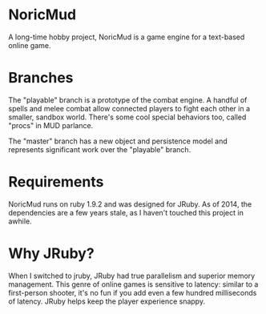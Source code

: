 
# NoricMud

A long-time hobby project, NoricMud is a game engine for a text-based online game.

# Branches

The "playable" branch is a prototype of the combat engine. A handful of spells and melee combat allow connected players to fight each other in a smaller, sandbox world. There's some cool special behaviors too, called "procs" in MUD parlance.

The "master" branch has a new object and persistence model and represents significant work over the "playable" branch.

# Requirements

NoricMud runs on ruby 1.9.2 and was designed for JRuby. As of 2014, the dependencies are a few years stale, as I haven't touched this project in awhile.

# Why JRuby?

When I switched to jruby, JRuby had true parallelism and superior memory management. This genre of online games is sensitive to latency: similar to a first-person shooter, it's no fun if you add even a few hundred milliseconds of latency. JRuby helps keep the player experience snappy.

